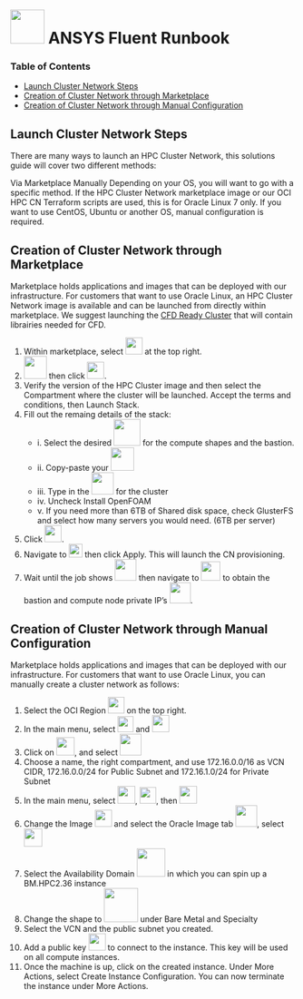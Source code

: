 # <img src="https://github.com/oci-hpc/oci-hpc-runbook-fluent/blob/master/fluent_logo.png" height="60"> ANSYS Fluent Runbook

### Table of Contents
- [Launch Cluster Network Steps](#launch-cluster-network-steps)
- [Creation of Cluster Network through Marketplace](#creation-of-cluster-network-through-marketplace)
- [Creation of Cluster Network through Manual Configuration](#creation-of-cluster-network-through-manual-configuration)

## Launch Cluster Network Steps
There are many ways to launch an HPC Cluster Network, this solutions guide will cover two different methods:

Via Marketplace
Manually Depending on your OS, you will want to go with a specific method. If the HPC Cluster Network marketplace image or our OCI HPC CN Terraform scripts are used, this is for Oracle Linux 7 only. If you want to use CentOS, Ubuntu or another OS, manual configuration is required.

## Creation of Cluster Network through Marketplace
Marketplace holds applications and images that can be deployed with our infrastructure. For customers that want to use Oracle Linux, an HPC Cluster Network image is available and can be launched from directly within marketplace. We suggest launching the [CFD Ready Cluster](https://cloudmarketplace.oracle.com/marketplace/en_US/listing/75645211) that will contain librairies needed for CFD.

1. Within marketplace, select <img src="https://github.com/oracle-quickstart/oci-hpc-runbook-fluent/blob/main/images/get_app.png" height="30"> at the top right.
2. <img src="https://github.com/oracle-quickstart/oci-hpc-runbook-fluent/blob/main/images/region.png" height="40"> then click <img src="https://github.com/oracle-quickstart/oci-hpc-runbook-fluent/blob/main/images/sign_in.png" height="30">.
3. Verify the version of the HPC Cluster image and then select the Compartment where the cluster will be launched. Accept the terms and conditions, then Launch Stack.
4. Fill out the remaing details of the stack:
	- i. Select the desired <img src="https://github.com/oracle-quickstart/oci-hpc-runbook-fluent/blob/main/images/availability_domain.png" height="47"> for the compute shapes and the bastion.
	- ii. Copy-paste your <img src="https://github.com/oracle-quickstart/oci-hpc-runbook-fluent/blob/main/images/ssh_key.png" height="41">
	- iii. Type in the <img src="https://github.com/oracle-quickstart/oci-hpc-runbook-fluent/blob/main/images/compute_instances.png" height="39"> for the cluster
	- iv. Uncheck Install OpenFOAM
	- v. If you need more than 6TB of Shared disk space, check GlusterFS and select how many servers you would need. (6TB per server)
5. Click <img src="https://github.com/oracle-quickstart/oci-hpc-runbook-fluent/blob/main/images/create.png" height="30">.
6. Navigate to <img src="https://github.com/oracle-quickstart/oci-hpc-runbook-fluent/blob/main/images/tf_actions.png" height="24"> then click Apply. This will launch the CN provisioning.
7. Wait until the job shows <img src="https://github.com/oracle-quickstart/oci-hpc-runbook-fluent/blob/main/images/succeeded.png" height="38"> then navigate to <img src="https://github.com/oracle-quickstart/oci-hpc-runbook-fluent/blob/main/images/outputs.png" height="34"> to obtain the bastion and compute node private IP’s <img src="https://github.com/oracle-quickstart/oci-hpc-runbook-fluent/blob/main/images/bastion_private_ip.png" height="37">.

## Creation of Cluster Network through Manual Configuration
Marketplace holds applications and images that can be deployed with our infrastructure. For customers that want to use Oracle Linux, you can manually create a cluster network as follows:
1. Select the OCI Region <img src="https://github.com/oracle-quickstart/oci-hpc-runbook-fluent/blob/main/images/region_console.png" height="29"> on the top right.
2. In the main menu, select <img src="https://github.com/oracle-quickstart/oci-hpc-runbook-fluent/blob/main/images/networking.png" height="28"> and <img src="https://github.com/oracle-quickstart/oci-hpc-runbook-fluent/blob/main/images/vcn.png" height="30">
3. Click on <img src="https://github.com/oracle-quickstart/oci-hpc-runbook-fluent/blob/main/images/start_vcn_wizard.png" height="32">, and select <img src="https://github.com/oracle-quickstart/oci-hpc-runbook-fluent/blob/main/images/vcn_with_internet_connectivity.png" height="38">
4. Choose a name, the right compartment, and use 172.16.0.0/16 as VCN CIDR, 172.16.0.0/24 for Public Subnet and 172.16.1.0/24 for Private Subnet
5. In the main menu, select <img src="https://github.com/oracle-quickstart/oci-hpc-runbook-fluent/blob/main/images/compute.png" height="31">, <img src="https://github.com/oracle-quickstart/oci-hpc-runbook-fluent/blob/main/images/instances.png" height="29">, then <img src="https://github.com/oracle-quickstart/oci-hpc-runbook-fluent/blob/main/images/create_instances.png" height="31">
6. Change the Image <img src="https://github.com/oracle-quickstart/oci-hpc-runbook-fluent/blob/main/images/change_image.png" height="30"> and select the Oracle Image tab <img src="https://github.com/oracle-quickstart/oci-hpc-runbook-fluent/blob/main/images/oracle_images.png" height="38">, select <img src="https://github.com/oracle-quickstart/oci-hpc-runbook-fluent/blob/main/images/oracle_linux_7.png" height="32">
7. Select the Availability Domain <img src="https://github.com/oracle-quickstart/oci-hpc-runbook-fluent/blob/main/images/ad.png" height="50"> in which you can spin up a BM.HPC2.36 instance
8. Change the shape to <img src="https://github.com/oracle-quickstart/oci-hpc-runbook-fluent/blob/main/images/shape.png" height="60"> under Bare Metal and Specialty
9. Select the VCN and the public subnet you created.
10. Add a public key <img src="https://github.com/oracle-quickstart/oci-hpc-runbook-fluent/blob/main/images/paste_public_keys.png" height="30"> to connect to the instance. This key will be used on all compute instances.
11. Once the machine is up, click on the created instance. Under More Actions, select Create Instance Configuration. You can now terminate the instance under More Actions.

